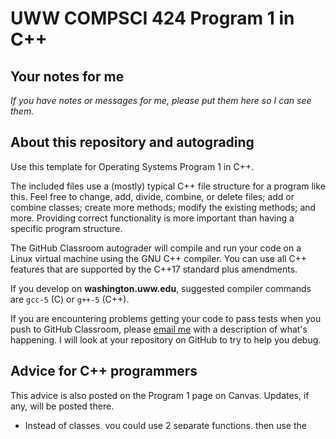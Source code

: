 # UWW COMPSCI 424 Program 1 in C++

## Your notes for me

*If you have notes or messages for me, please put them here so I can see them.*

## About this repository and autograding
 
Use this template for Operating Systems Program 1 in C++.

The included files use a (mostly) typical C++ file structure for a program like this. Feel free to change, add, divide, combine, or delete files; add or combine classes; create more methods; modify the existing methods; and more. Providing correct functionality is more important than having a specific program structure.

The GitHub Classroom autograder will compile and run your code on a Linux virtual machine using the GNU C++ compiler. You can use all C++ features that are supported by the C++17 standard plus amendments. 

If you develop on **washington.uww.edu**, suggested compiler commands are `gcc-5` (C) or `g++-5` (C++).

If you are encountering problems getting your code to pass tests when you push to GitHub Classroom, please [email me](osterz@uww.edu) with a description of what's happening. I will look at your repository on GitHub to try to help you debug.

## Advice for C++ programmers

This advice is also posted on the Program 1 page on Canvas. Updates, if any, will be posted there.

* Instead of classes, you could use 2 separate functions, then use the main function/method to run the tests and evaluate running times for both versions. You may define additional functions as needed.
* The `clock` function, provided by `#include <ctime>` (C++) or `#include <time.h>` (C), gives you a current time measurement as the number of "clock ticks" since a previous time. For an example of timing part of a C++ program, see: [clock - C++ Reference](http://cplusplus.com/reference/ctime/clock/). The example code works in essentially the same way in C.
* C++ programmers may use the `forward_list` or `list` class template that is defined in the C++11 standard to implement your linked lists.
  - If you want to use a `forward_list` or `list` object in your program, you will need to `#include <forward_list>` or `#include <list>`.
  - If the `g++` compiler complains about these names not being defined, try adding the `-std=c++14` or `-std=c++17` option to your compile command.
  - More info about these class templates: [forward_list - C++ Reference](http://cplusplus.com/reference/forward_list/forward_list/), [list - C++ Reference](http://cplusplus.com/reference/list/list/).
  - You can also use your own linked list implementation if you prefer that.